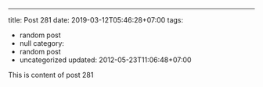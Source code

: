 ---
title: Post 281
date: 2019-03-12T05:46:28+07:00
tags:
  - random post
  - null
category:
  - random post
  - uncategorized
updated: 2012-05-23T11:06:48+07:00

This is content of post 281